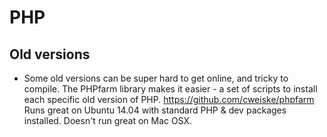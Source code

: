 # PHP

## Old versions

- Some old versions can be super hard to get online, and tricky to compile. The PHPfarm library makes it easier - a set of scripts to install each specific old version of PHP. https://github.com/cweiske/phpfarm Runs great on Ubuntu 14.04 with standard PHP & dev packages installed. Doesn't run great on Mac OSX.
